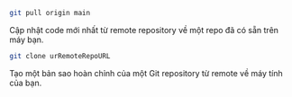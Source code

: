 
```bash
git pull origin main
```
Cập nhật code mới nhất từ remote repository về một repo đã có sẵn trên máy bạn.

```bash
git clone urRemoteRepoURL
```
Tạo một bản sao hoàn chỉnh của một Git repository từ remote về máy tính của bạn.
